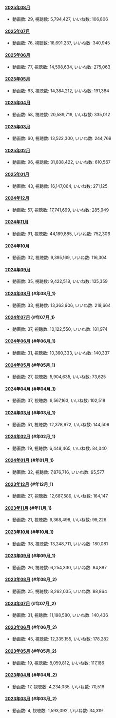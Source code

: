 #### [2025年08月](videos/202508 "wikilink")

-   動画数: 29, 視聴数: 5,794,427, いいね数: 106,806

#### [2025年07月](videos/202507 "wikilink")

-   動画数: 76, 視聴数: 18,691,237, いいね数: 340,945

#### [2025年06月](videos/202506 "wikilink")

-   動画数: 77, 視聴数: 14,598,634, いいね数: 275,063

#### [2025年05月](videos/202505 "wikilink")

-   動画数: 63, 視聴数: 14,384,212, いいね数: 191,384

#### [2025年04月](videos/202504 "wikilink")

-   動画数: 58, 視聴数: 20,589,719, いいね数: 335,012

#### [2025年03月](videos/202503 "wikilink")

-   動画数: 60, 視聴数: 13,522,300, いいね数: 244,769

#### [2025年02月](videos/202502 "wikilink")

-   動画数: 96, 視聴数: 31,838,422, いいね数: 610,567

#### [2025年01月](videos/202501 "wikilink")

-   動画数: 43, 視聴数: 16,147,064, いいね数: 271,125

#### [2024年12月](videos/202412 "wikilink")

-   動画数: 57, 視聴数: 17,741,699, いいね数: 285,949

#### [2024年11月](videos/202411 "wikilink")

-   動画数: 91, 視聴数: 44,189,885, いいね数: 752,306

#### [2024年10月](videos/202410 "wikilink")

-   動画数: 32, 視聴数: 9,395,169, いいね数: 116,304

#### [2024年09月](videos/202409 "wikilink")

-   動画数: 35, 視聴数: 9,422,518, いいね数: 135,359

#### [2024年08月](videos/202408 "wikilink") {#年08月_1}

-   動画数: 33, 視聴数: 13,363,906, いいね数: 218,664

#### [2024年07月](videos/202407 "wikilink") {#年07月_1}

-   動画数: 37, 視聴数: 10,122,550, いいね数: 181,974

#### [2024年06月](videos/202406 "wikilink") {#年06月_1}

-   動画数: 31, 視聴数: 10,360,333, いいね数: 140,337

#### [2024年05月](videos/202405 "wikilink") {#年05月_1}

-   動画数: 27, 視聴数: 5,904,635, いいね数: 73,625

#### [2024年04月](videos/202404 "wikilink") {#年04月_1}

-   動画数: 37, 視聴数: 9,567,163, いいね数: 102,518

#### [2024年03月](videos/202403 "wikilink") {#年03月_1}

-   動画数: 51, 視聴数: 12,378,972, いいね数: 144,509

#### [2024年02月](videos/202402 "wikilink") {#年02月_1}

-   動画数: 19, 視聴数: 6,448,465, いいね数: 84,040

#### [2024年01月](videos/202401 "wikilink") {#年01月_1}

-   動画数: 32, 視聴数: 7,876,716, いいね数: 95,577

#### [2023年12月](videos/202312 "wikilink") {#年12月_1}

-   動画数: 27, 視聴数: 12,687,589, いいね数: 164,147

#### [2023年11月](videos/202311 "wikilink") {#年11月_1}

-   動画数: 21, 視聴数: 9,368,498, いいね数: 99,226

#### [2023年10月](videos/202310 "wikilink") {#年10月_1}

-   動画数: 38, 視聴数: 13,248,711, いいね数: 180,081

#### [2023年09月](videos/202309 "wikilink") {#年09月_1}

-   動画数: 26, 視聴数: 6,254,330, いいね数: 84,887

#### [2023年08月](videos/202308 "wikilink") {#年08月_2}

-   動画数: 25, 視聴数: 8,262,035, いいね数: 88,864

#### [2023年07月](videos/202307 "wikilink") {#年07月_2}

-   動画数: 31, 視聴数: 11,198,580, いいね数: 140,436

#### [2023年06月](videos/202306 "wikilink") {#年06月_2}

-   動画数: 45, 視聴数: 12,335,155, いいね数: 178,282

#### [2023年05月](videos/202305 "wikilink") {#年05月_2}

-   動画数: 19, 視聴数: 8,059,812, いいね数: 117,186

#### [2023年04月](videos/202304 "wikilink") {#年04月_2}

-   動画数: 17, 視聴数: 4,234,035, いいね数: 70,516

#### [2023年03月](videos/202303 "wikilink") {#年03月_2}

-   動画数: 4, 視聴数: 1,593,092, いいね数: 34,319
